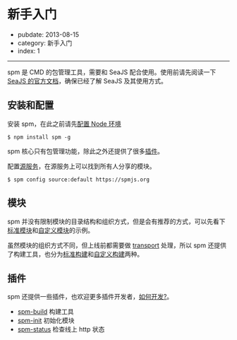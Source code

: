 # 新手入门

- pubdate: 2013-08-15
- category: 新手入门
- index: 1

---

spm 是 CMD 的包管理工具，需要和 SeaJS 配合使用。使用前请先阅读一下 [SeaJS 的官方文档](http://seajs.org/)，确保已经了解 SeaJS 及其使用方式。

## 安装和配置

安装 spm，在此之前请先[配置 Node 环境](./environment.html)

```
$ npm install spm -g
```

spm 核心只有包管理功能，除此之外还提供了很多[插件](../cli/help.html)。

配置[源服务](https://spmjs.org/)，在源服务上可以找到所有人分享的模块。

```
$ spm config source:default https://spmjs.org
```

## 模块

spm 并没有限制模块的目录结构和组织方式，但是会有推荐的方式，可以先看下[标准模块](https://github.com/spmjs/spm-build/tree/master/examples/simple)和[自定义模块](https://github.com/spmjs/spm-build/tree/master/examples/simple-grunt)的示例。

虽然模块的组织方式不同，但上线前都需要做 [transport](./transport.html) 处理，所以 spm 还提供了构建工具，也分为[标准构建](./spm-build.html)和[自定义构建](./grunt-build.html)两种。

## 插件

spm 还提供一些插件，也欢迎更多插件开发者，[如何开发?](../api/develop-plugin.html)。

- [spm-build](../cli/build.html) 构建工具
- [spm-init](../cli/init.html) 初始化模块
- [spm-status](../cli/status.html) 检查线上 http 状态
